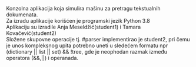 Konzolna aplikacija koja simulira mašinu za pretragu tekstualnih dokumenata.  
Za izradu aplikacije korišćen je programski jezik Python 3.8  
Aplikaciju su izradile Anja Meseldžić(student1) i Tamara Kovačević(student2)  
Složene skupovne operacije tj. #parser implementirao je student2, pri čemu je unos kompleksnog upita potrebno uneti u sledećem formatu npr
(dictionary || list || set) && !tree, gde je neophodan razmak između operatora (&&,||) i operanada. 